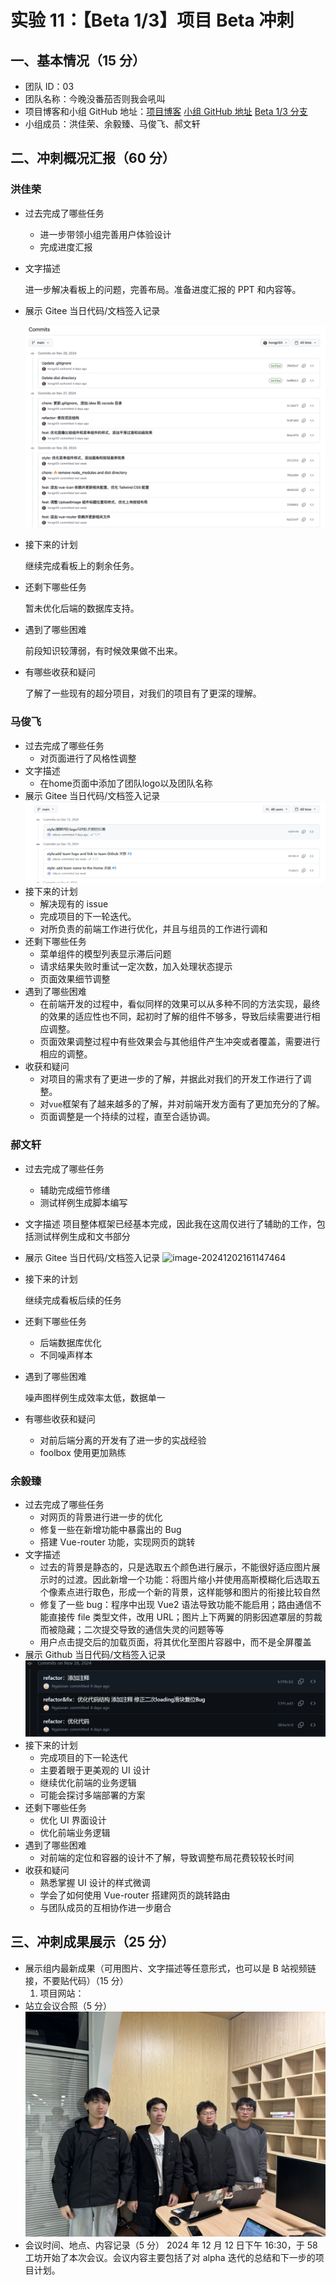 # 实验 11：【Beta 1/3】项目 Beta 冲刺

## 一、基本情况（15 分）

- 团队 ID：03
- 团队名称：今晚没番茄否则我会吼叫
- 项目博客和小组 GitHub 地址：[项目博客](https://no-tomatoes-tonight-or-id-scream.github.io/image-restorer/) [小组 GitHub 地址](https://github.com/no-tomatoes-tonight-or-id-scream/image-restorer) [Beta 1/3 分支](https://github.com/no-tomatoes-tonight-or-id-scream/image-restorer/tree/beta-1/3)
- 小组成员：洪佳荣、余毅臻、马俊飞、郝文轩

## 二、冲刺概况汇报（60 分）

### 洪佳荣

- 过去完成了哪些任务
  - 进一步带领小组完善用户体验设计
  - 完成进度汇报
- 文字描述

  进一步解决看板上的问题，完善布局。准备进度汇报的 PPT 和内容等。

- 展示 Gitee 当日代码/文档签入记录

  ![commits](assets/2024-12-02-10-34-58.png)

- 接下来的计划

  继续完成看板上的剩余任务。

- 还剩下哪些任务

  暂未优化后端的数据库支持。

- 遇到了哪些困难

  前段知识较薄弱，有时候效果做不出来。

- 有哪些收获和疑问

  了解了一些现有的超分项目，对我们的项目有了更深的理解。

### 马俊飞

- 过去完成了哪些任务
  - 对页面进行了风格性调整
- 文字描述
  - 在home页面中添加了团队logo以及团队名称
- 展示 Gitee 当日代码/文档签入记录
  ![mjf-commit](assets/2024-12-17-mjf.png)
- 接下来的计划
  - 解决现有的 issue
  - 完成项目的下一轮迭代。
  - 对所负责的前端工作进行优化，并且与组员的工作进行调和
- 还剩下哪些任务
  - 菜单组件的模型列表显示滞后问题
  - 请求结果失败时重试一定次数，加入处理状态提示
  - 页面效果细节调整
- 遇到了哪些困难
  - 在前端开发的过程中，看似同样的效果可以从多种不同的方法实现，最终的效果的适应性也不同，起初时了解的组件不够多，导致后续需要进行相应调整。
  - 页面效果调整过程中有些效果会与其他组件产生冲突或者覆盖，需要进行相应的调整。
- 收获和疑问
  - 对项目的需求有了更进一步的了解，并据此对我们的开发工作进行了调整。
  - 对`vue`框架有了越来越多的了解，并对前端开发方面有了更加充分的了解。
  - 页面调整是一个持续的过程，直至合适协调。

### 郝文轩

- 过去完成了哪些任务
  
  + 辅助完成细节修缮
  + 测试样例生成脚本编写
- 文字描述
  项目整体框架已经基本完成，因此我在这周仅进行了辅助的工作，包括测试样例生成和文书部分
- 展示 Gitee 当日代码/文档签入记录
  ![image-20241202161147464](https://image-host-mooliht.oss-cn-beijing.aliyuncs.com/img/image-20241202161147464.png)
- 接下来的计划
  
  继续完成看板后续的任务
- 还剩下哪些任务
  
  + 后端数据库优化
  + 不同噪声样本
- 遇到了哪些困难
  
  噪声图样例生成效率太低，数据单一
- 有哪些收获和疑问
  - 对前后端分离的开发有了进一步的实战经验
  - foolbox 使用更加熟练

### 余毅臻

- 过去完成了哪些任务
  - 对网页的背景进行进一步的优化
  - 修复一些在新增功能中暴露出的 Bug
  - 搭建 Vue-router 功能，实现网页的跳转
- 文字描述
  - 过去的背景是静态的，只是选取五个颜色进行展示，不能很好适应图片展示时的过渡。因此新增一个功能：将图片缩小并使用高斯模糊化后选取五个像素点进行取色，形成一个新的背景，这样能够和图片的衔接比较自然
  - 修复了一些 bug：程序中出现 Vue2 语法导致功能不能启用；路由通信不能直接传 file 类型文件，改用 URL；图片上下两翼的阴影因遮罩层的剪裁而被隐藏；二次提交导致的通信失灵的问题等等
  - 用户点击提交后的加载页面，将其优化至图片容器中，而不是全屏覆盖
- 展示 Github 当日代码/文档签入记录
  ![yyz_commitPic](assets/2024-12-2-11-30-00.png)
- 接下来的计划
  - 完成项目的下一轮迭代
  - 主要着眼于更美观的 UI 设计
  - 继续优化前端的业务逻辑
  - 可能会探讨多端部署的方案
- 还剩下哪些任务
  - 优化 UI 界面设计
  - 优化前端业务逻辑
- 遇到了哪些困难
  - 对前端的定位和容器的设计不了解，导致调整布局花费较较长时间
- 收获和疑问
  - 熟悉掌握 UI 设计的样式微调
  - 学会了如何使用 Vue-router 搭建网页的跳转路由
  - 与团队成员的互相协作进一步磨合

## 三、冲刺成果展示（25 分）

- 展示组内最新成果（可用图片、文字描述等任意形式，也可以是 B 站视频链接，不要贴代码）（15 分）
  1. 项目网站：
- 站立会议合照（5 分）
  ![hezhao](assets/044ECC78-60FC-489D-A3A9-10F1B618833E_1_105_c.jpeg)
- 会议时间、地点、内容记录（5 分）
  2024 年 12 月 12 日下午 16:30，于 58 工坊开始了本次会议。会议内容主要包括了对 alpha 迭代的总结和下一步的项目计划。
